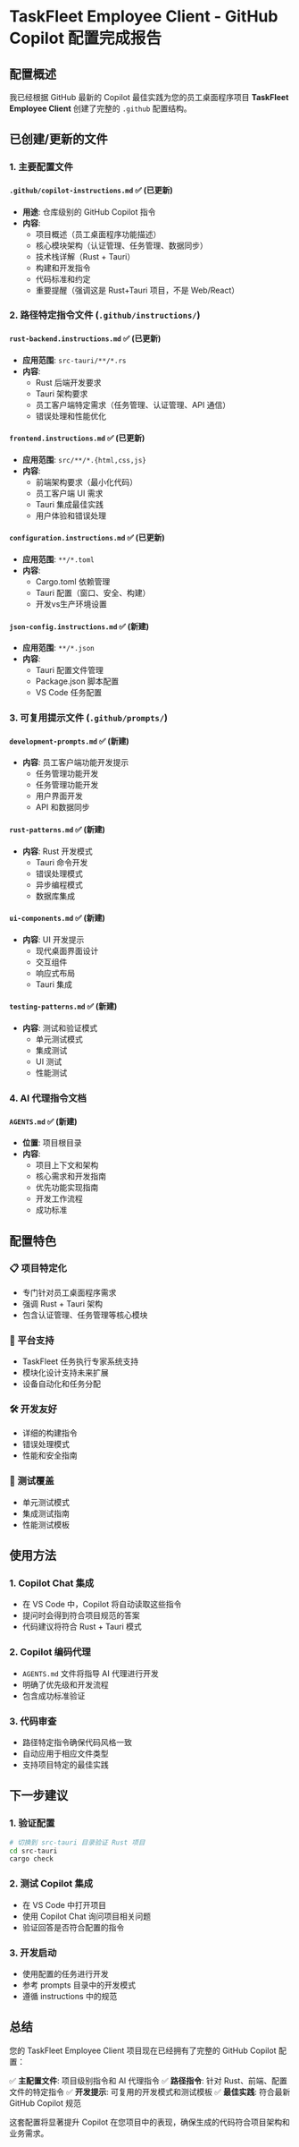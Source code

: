 # TaskFleet Employee Client - GitHub Copilot 配置完成报告

## 配置概述

我已经根据 GitHub 最新的 Copilot 最佳实践为您的员工桌面程序项目 **TaskFleet Employee Client** 创建了完整的 `.github` 配置结构。

## 已创建/更新的文件

### 1. 主要配置文件

#### `.github/copilot-instructions.md` ✅ (已更新)
- **用途**: 仓库级别的 GitHub Copilot 指令
- **内容**:
  - 项目概述（员工桌面程序功能描述）
  - 核心模块架构（认证管理、任务管理、数据同步）
  - 技术栈详解（Rust + Tauri）
  - 构建和开发指令
  - 代码标准和约定
  - 重要提醒（强调这是 Rust+Tauri 项目，不是 Web/React）

### 2. 路径特定指令文件 (`.github/instructions/`)

#### `rust-backend.instructions.md` ✅ (已更新)
- **应用范围**: `src-tauri/**/*.rs`
- **内容**:
  - Rust 后端开发要求
  - Tauri 架构要求
  - 员工客户端特定需求（任务管理、认证管理、API 通信）
  - 错误处理和性能优化

#### `frontend.instructions.md` ✅ (已更新)
- **应用范围**: `src/**/*.{html,css,js}`
- **内容**:
  - 前端架构要求（最小化代码）
  - 员工客户端 UI 需求
  - Tauri 集成最佳实践
  - 用户体验和错误处理

#### `configuration.instructions.md` ✅ (已更新)
- **应用范围**: `**/*.toml`
- **内容**:
  - Cargo.toml 依赖管理
  - Tauri 配置（窗口、安全、构建）
  - 开发vs生产环境设置

#### `json-config.instructions.md` ✅ (新建)
- **应用范围**: `**/*.json`
- **内容**:
  - Tauri 配置文件管理
  - Package.json 脚本配置
  - VS Code 任务配置

### 3. 可复用提示文件 (`.github/prompts/`)

#### `development-prompts.md` ✅ (新建)
- **内容**: 员工客户端功能开发提示
  - 任务管理功能开发
  - 任务管理功能开发
  - 用户界面开发
  - API 和数据同步

#### `rust-patterns.md` ✅ (新建)
- **内容**: Rust 开发模式
  - Tauri 命令开发
  - 错误处理模式
  - 异步编程模式
  - 数据库集成

#### `ui-components.md` ✅ (新建)
- **内容**: UI 开发提示
  - 现代桌面界面设计
  - 交互组件
  - 响应式布局
  - Tauri 集成

#### `testing-patterns.md` ✅ (新建)
- **内容**: 测试和验证模式
  - 单元测试模式
  - 集成测试
  - UI 测试
  - 性能测试

### 4. AI 代理指令文档

#### `AGENTS.md` ✅ (新建)
- **位置**: 项目根目录
- **内容**:
  - 项目上下文和架构
  - 核心需求和开发指南
  - 优先功能实现指南
  - 开发工作流程
  - 成功标准

## 配置特色

### 📋 项目特定化
- 专门针对员工桌面程序需求
- 强调 Rust + Tauri 架构
- 包含认证管理、任务管理等核心模块

### 🎯 平台支持
- TaskFleet 任务执行专家系统支持
- 模块化设计支持未来扩展
- 设备自动化和任务分配

### 🛠️ 开发友好
- 详细的构建指令
- 错误处理模式
- 性能和安全指南

### 🧪 测试覆盖
- 单元测试模式
- 集成测试指南
- 性能测试模板

## 使用方法

### 1. Copilot Chat 集成
- 在 VS Code 中，Copilot 将自动读取这些指令
- 提问时会得到符合项目规范的答案
- 代码建议将符合 Rust + Tauri 模式

### 2. Copilot 编码代理
- `AGENTS.md` 文件将指导 AI 代理进行开发
- 明确了优先级和开发流程
- 包含成功标准验证

### 3. 代码审查
- 路径特定指令确保代码风格一致
- 自动应用于相应文件类型
- 支持项目特定的最佳实践

## 下一步建议

### 1. 验证配置
```bash
# 切换到 src-tauri 目录验证 Rust 项目
cd src-tauri
cargo check
```

### 2. 测试 Copilot 集成
- 在 VS Code 中打开项目
- 使用 Copilot Chat 询问项目相关问题
- 验证回答是否符合配置的指令

### 3. 开发启动
- 使用配置的任务进行开发
- 参考 prompts 目录中的开发模式
- 遵循 instructions 中的规范

## 总结

您的 TaskFleet Employee Client 项目现在已经拥有了完整的 GitHub Copilot 配置：

✅ **主配置文件**: 项目级别指令和 AI 代理指令
✅ **路径指令**: 针对 Rust、前端、配置文件的特定指令
✅ **开发提示**: 可复用的开发模式和测试模板
✅ **最佳实践**: 符合最新 GitHub Copilot 规范

这套配置将显著提升 Copilot 在您项目中的表现，确保生成的代码符合项目架构和业务需求。
